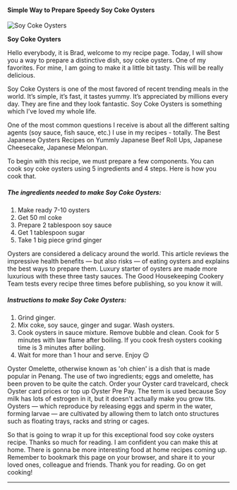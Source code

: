             

#### Simple Way to Prepare Speedy Soy Coke Oysters

![Soy Coke Oysters](https://img-global.cpcdn.com/recipes/b9e143d02519bc6a/751x532cq70/soy-coke-oysters-recipe-main-photo.jpg)

**Soy Coke Oysters**

Hello everybody, it is Brad, welcome to my recipe page. Today, I will show you a way to prepare a distinctive dish, soy coke oysters. One of my favorites. For mine, I am going to make it a little bit tasty. This will be really delicious.

Soy Coke Oysters is one of the most favored of recent trending meals in the world. It’s simple, it’s fast, it tastes yummy. It’s appreciated by millions every day. They are fine and they look fantastic. Soy Coke Oysters is something which I’ve loved my whole life.

One of the most common questions I receive is about all the different salting agents (soy sauce, fish sauce, etc.) I use in my recipes - totally. The Best Japanese Oysters Recipes on Yummly Japanese Beef Roll Ups, Japanese Cheesecake, Japanese Melonpan.

To begin with this recipe, we must prepare a few components. You can cook soy coke oysters using 5 ingredients and 4 steps. Here is how you cook that.

##### The ingredients needed to make Soy Coke Oysters:

1.  Make ready 7-10 oysters
2.  Get 50 ml coke
3.  Prepare 2 tablespoon soy sauce
4.  Get 1 tablespoon sugar
5.  Take 1 big piece grind ginger

Oysters are considered a delicacy around the world. This article reviews the impressive health benefits — but also risks — of eating oysters and explains the best ways to prepare them. Luxury starter of oysters are made more luxurious with these three tasty sauces. The Good Housekeeping Cookery Team tests every recipe three times before publishing, so you know it will.

##### Instructions to make Soy Coke Oysters:

1.  Grind ginger.
2.  Mix coke, soy sauce, ginger and sugar. Wash oysters.
3.  Cook oysters in sauce mixture. Remove bubble and clean. Cook for 5 minutes with law flame after boiling. If you cook fresh oysters cooking time is 3 minutes after boiling.
4.  Wait for more than 1 hour and serve. Enjoy 😉

Oyster Omelette, otherwise known as 'oh chien' is a dish that is made popular in Penang. The use of two ingredients; eggs and omelette, has been proven to be quite the catch. Order your Oyster card travelcard, check Oyster card prices or top up Oyster Pre Pay. The term is used because Soy milk has lots of estrogen in it, but it doesn't actually make you grow tits. Oysters — which reproduce by releasing eggs and sperm in the water, forming larvae — are cultivated by allowing them to latch onto structures such as floating trays, racks and string or cages.

So that is going to wrap it up for this exceptional food soy coke oysters recipe. Thanks so much for reading. I am confident you can make this at home. There is gonna be more interesting food at home recipes coming up. Remember to bookmark this page on your browser, and share it to your loved ones, colleague and friends. Thank you for reading. Go on get cooking!

* * *